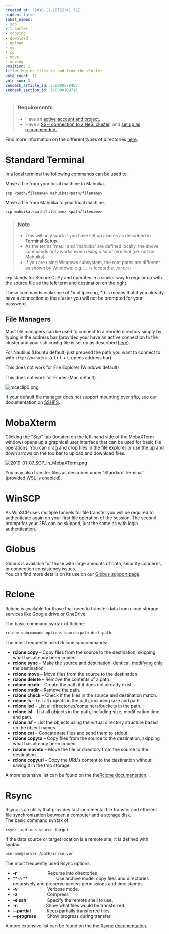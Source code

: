 ```yaml
---
created_at: '2018-11-20T22:41:32Z'
hidden: false
label_names:
- scp
- transfer
- copying
- download
- upload
- mv
- cp
- move
- moving
position: 2
title: Moving files to and from the cluster
vote_count: 11
vote_sum: 3
zendesk_article_id: 360000578455
zendesk_section_id: 360000189716
---
```


> ### Requirements
>
> -   Have an [active account and
>     project.](https://support.nesi.org.nz/hc/en-gb/sections/360000196195-Accounts-Projects)
> -   Have a [SSH connection to a NeSI
>     cluster](https://support.nesi.org.nz/hc/en-gb/articles/360001016335),
>     and [set up as
>     recommended.](https://support.nesi.org.nz/hc/en-gb/sections/360000189696)

Find more information on the different types of directories
[here](https://support.nesi.org.nz/hc/en-gb/articles/360000177256).

# Standard Terminal

In a local terminal the following commands can be used to:

Move a file from your local machine to Mahuika.

    scp <path/filename> mahuika:<path/filename>

Move a file from Mahuika to your local machine.

    scp mahuika:<path/filename> <path/filename>

> ### Note
>
> -   This will only work if you have set up aliases as described in
>     [Terminal
>     Setup](https://support.nesi.org.nz/hc/en-gb/articles/360000625535-Terminal-Setup-MacOS-Linux-).
> -   As the terms 'maui' and 'mahuika' are defined locally, the above
>     commands *only works when using a local terminal* (i.e. not on
>     Mahuika).
> -   If you are using Windows subsystem, the root paths are different
>     as shown by Windows. e.g. `C:` is located at `/mnt/c/`

`scp` stands for Secure CoPy and operates in a similar way to regular cp
with the source file as the left term and destination on the right.

These commands make use of *multiplexing, *this means that if you
already have a connection to the cluster you will not be prompted for
your password.

## File Managers 

Most file managers can be used to connect to a remote directory simply
by typing in the address bar (provided your have an active connection to
the cluster and your ssh config file is set up as described
[here](https://support.nesi.org.nz/hc/en-gb/articles/360000625535)).

For Nautilus (Ubuntu default) just prepend the path you want to connect
to with `sftp://mahuika`. (<kbd>ctrl</kbd> + <kbd>L</kbd> opens address
bar)

This does not work for File Explorer (Windows default)

This does not work for Finder (Mac default)

![mceclip0.png](../../includes/images/mceclip0.png)

If your default file manager does not support mounting over sftp, see
our documentation
on [SSHFS](https://support.nesi.org.nz/hc/en-gb/articles/360000621135).

# MobaXterm

Clicking the "*Scp*" tab (located on the left-hand side of the MobaXTerm
window) opens up a graphical user interface that can be used for basic
file operations. You can drag and drop files in the file explorer or use
the up and down arrows on the toolbar to upload and download files.

![2019-01-07\_SCP\_in\_MobaXTerm.png](../../includes/images/2019-01-07_SCP_in_MobaXTerm.png)

You may also transfer files as described under 'Standard Terminal'
(provided
[WSL](https://support.nesi.org.nz/hc/en-gb/articles/360001075575) is
enabled).

# WinSCP

As WinSCP uses multiple tunnels for file transfer you will be required
to authenticate again on your first file operation of the session. The
second prompt for your 2FA can be skipped, just the same as with login
authentication.

# Globus

Globus is available for those with large amounts of data, security
concerns, or connection consistency issues.  
You can find more details on its use on our [Globus support
page](https://support.nesi.org.nz/hc/en-gb/articles/4405623380751-Data-Transfer-using-Globus-V5).

# Rclone

Rclone is available for those that need to transfer data from cloud
storage services like Google drive or OneDrive.

The basic command syntax of Rclone:

    rclone subcommand options source:path dest:path

The most frequently used Rclone subcommands:

-   **rclone copy** – Copy files from the source to the destination,
    skipping what has already been copied.
-   **rclone sync** – Make the source and destination identical,
    modifying only the destination.
-   **rclone mov**e – Move files from the source to the destination.
-   **rclone delete** – Remove the contents of a path.
-   **rclone mkdir** – Create the path if it does not already exist.
-   **rclone rmdir** – Remove the path.
-   **rclone check** – Check if the files in the source and destination
    match.
-   **rclone ls** – List all objects in the path, including size and
    path.
-   **rclone lsd** – List all directories/containers/buckets in the
    path.
-   **rclone lsl** – List all objects in the path, including size,
    modification time and path.
-   **rclone lsf** – List the objects using the virtual directory
    structure based on the object names.
-   **rclone cat** – Concatenate files and send them to stdout.
-   **rclone copyto** – Copy files from the source to the destination,
    skipping what has already been copied.
-   **rclone moveto** – Move the file or directory from the source to
    the destination.
-   **rclone copyurl** – Copy the URL's content to the destination
    without saving it in the tmp storage.

A more extensive list can be found on the the[Rclone
documentation](https://rclone.org/docs).

# Rsync

Rsync is an utility that provides fast incremental file transfer and
efficient file synchronization between a computer and a storage disk.  
The basic command syntax of:  

    rsync -options source target

If the data source or target location is a remote site, it is defined
with syntax:  

    userame@server:/path/in/server

The most frequently used Rsync options:

-   **-r**                         Recurse into directories
-   **-a **                       Use archive mode: copy files and
    directories recursively and preserve access permissions and time
    stamps.
-   **-v**                        Verbose mode.
-   **-z**                        Compress
-   **-e ssh**                 Specify the remote shell to use.
-   **-n**                       Show what files would be transferred.
-   **--partial**             Keep partially transferred files.
-   **--progress**         Show progress during transfer.

A more extensive list can be found on the the [Rsync
documentation](https://download.samba.org/pub/rsync/rsync.1).

 
